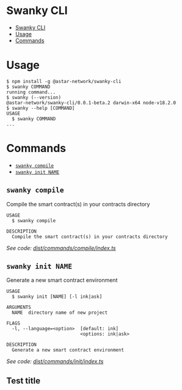 # Swanky CLI

<!-- toc -->
* [Swanky CLI](#swanky-cli)
* [Usage](#usage)
* [Commands](#commands)
<!-- tocstop -->

# Usage

<!-- usage -->
```sh-session
$ npm install -g @astar-network/swanky-cli
$ swanky COMMAND
running command...
$ swanky (--version)
@astar-network/swanky-cli/0.0.1-beta.2 darwin-x64 node-v18.2.0
$ swanky --help [COMMAND]
USAGE
  $ swanky COMMAND
...
```
<!-- usagestop -->

# Commands

<!-- commands -->
* [`swanky compile`](#swanky-compile)
* [`swanky init NAME`](#swanky-init-name)

## `swanky compile`

Compile the smart contract(s) in your contracts directory

```
USAGE
  $ swanky compile

DESCRIPTION
  Compile the smart contract(s) in your contracts directory
```

_See code: [dist/commands/compile/index.ts](https://github.com/AstarNetwork/swanky-cli/blob/v0.0.1-beta.2/dist/commands/compile/index.ts)_

## `swanky init NAME`

Generate a new smart contract environment

```
USAGE
  $ swanky init [NAME] [-l ink|ask]

ARGUMENTS
  NAME  directory name of new project

FLAGS
  -l, --language=<option>  [default: ink]
                           <options: ink|ask>

DESCRIPTION
  Generate a new smart contract environment
```

_See code: [dist/commands/init/index.ts](https://github.com/AstarNetwork/swanky-cli/blob/v0.0.1-beta.2/dist/commands/init/index.ts)_
<!-- commandsstop -->

## Test title
